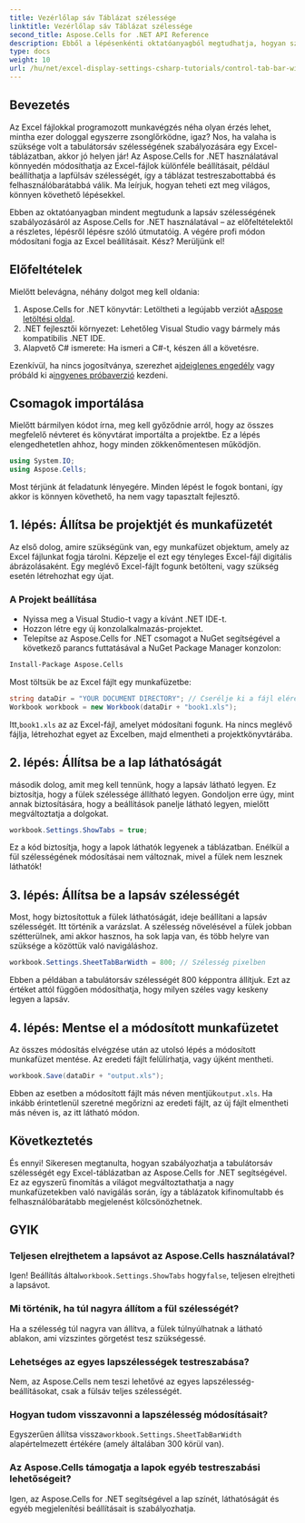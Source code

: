 ```yaml
---
title: Vezérlőlap sáv Táblázat szélessége
linktitle: Vezérlőlap sáv Táblázat szélessége
second_title: Aspose.Cells for .NET API Reference
description: Ebből a lépésenkénti oktatóanyagból megtudhatja, hogyan szabályozhatja a lapfülsáv szélességét az Excelben az Aspose.Cells for .NET használatával. Hatékonyan testreszabhatja Excel fájljait.
type: docs
weight: 10
url: /hu/net/excel-display-settings-csharp-tutorials/control-tab-bar-width-of-spreadsheet/
---
```

## Bevezetés

Az Excel fájlokkal programozott munkavégzés néha olyan érzés lehet, mintha ezer dologgal egyszerre zsonglőrködne, igaz? Nos, ha valaha is szüksége volt a tabulátorsáv szélességének szabályozására egy Excel-táblázatban, akkor jó helyen jár! Az Aspose.Cells for .NET használatával könnyedén módosíthatja az Excel-fájlok különféle beállításait, például beállíthatja a lapfülsáv szélességét, így a táblázat testreszabottabbá és felhasználóbarátabbá válik. Ma leírjuk, hogyan teheti ezt meg világos, könnyen követhető lépésekkel.

Ebben az oktatóanyagban mindent megtudunk a lapsáv szélességének szabályozásáról az Aspose.Cells for .NET használatával – az előfeltételektől a részletes, lépésről lépésre szóló útmutatóig. A végére profi módon módosítani fogja az Excel beállításait. Kész? Merüljünk el!

## Előfeltételek

Mielőtt belevágna, néhány dolgot meg kell oldania:

1.  Aspose.Cells for .NET könyvtár: Letöltheti a legújabb verziót a[Aspose letöltési oldal](https://releases.aspose.com/cells/net/).
2. .NET fejlesztői környezet: Lehetőleg Visual Studio vagy bármely más kompatibilis .NET IDE.
3. Alapvető C# ismerete: Ha ismeri a C#-t, készen áll a követésre.

 Ezenkívül, ha nincs jogosítványa, szerezhet a[ideiglenes engedély](https://purchase.aspose.com/temporary-license/) vagy próbáld ki a[ingyenes próbaverzió](https://releases.aspose.com/) kezdeni.

## Csomagok importálása

Mielőtt bármilyen kódot írna, meg kell győződnie arról, hogy az összes megfelelő névteret és könyvtárat importálta a projektbe. Ez a lépés elengedhetetlen ahhoz, hogy minden zökkenőmentesen működjön.

```csharp
using System.IO;
using Aspose.Cells;
```

Most térjünk át feladatunk lényegére. Minden lépést le fogok bontani, így akkor is könnyen követhető, ha nem vagy tapasztalt fejlesztő.

## 1. lépés: Állítsa be projektjét és munkafüzetét

Az első dolog, amire szükségünk van, egy munkafüzet objektum, amely az Excel fájlunkat fogja tárolni. Képzelje el ezt egy tényleges Excel-fájl digitális ábrázolásaként. Egy meglévő Excel-fájlt fogunk betölteni, vagy szükség esetén létrehozhat egy újat.

### A Projekt beállítása

- Nyissa meg a Visual Studio-t vagy a kívánt .NET IDE-t.
- Hozzon létre egy új konzolalkalmazás-projektet.
- Telepítse az Aspose.Cells for .NET csomagot a NuGet segítségével a következő parancs futtatásával a NuGet Package Manager konzolon:

```bash
Install-Package Aspose.Cells
```

Most töltsük be az Excel fájlt egy munkafüzetbe:

```csharp
string dataDir = "YOUR DOCUMENT DIRECTORY"; // Cserélje ki a fájl elérési útját
Workbook workbook = new Workbook(dataDir + "book1.xls"); 
```

 Itt,`book1.xls` az az Excel-fájl, amelyet módosítani fogunk. Ha nincs meglévő fájlja, létrehozhat egyet az Excelben, majd elmentheti a projektkönyvtárába.

## 2. lépés: Állítsa be a lap láthatóságát

második dolog, amit meg kell tennünk, hogy a lapsáv látható legyen. Ez biztosítja, hogy a fülek szélessége állítható legyen. Gondoljon erre úgy, mint annak biztosítására, hogy a beállítások panelje látható legyen, mielőtt megváltoztatja a dolgokat.

```csharp
workbook.Settings.ShowTabs = true;
```

Ez a kód biztosítja, hogy a lapok láthatók legyenek a táblázatban. Enélkül a fül szélességének módosításai nem változnak, mivel a fülek nem lesznek láthatók!

## 3. lépés: Állítsa be a lapsáv szélességét

Most, hogy biztosítottuk a fülek láthatóságát, ideje beállítani a lapsáv szélességét. Itt történik a varázslat. A szélesség növelésével a fülek jobban szétterülnek, ami akkor hasznos, ha sok lapja van, és több helyre van szüksége a közöttük való navigáláshoz.

```csharp
workbook.Settings.SheetTabBarWidth = 800; // Szélesség pixelben
```

Ebben a példában a tabulátorsáv szélességét 800 képpontra állítjuk. Ezt az értéket attól függően módosíthatja, hogy milyen széles vagy keskeny legyen a lapsáv.

## 4. lépés: Mentse el a módosított munkafüzetet

Az összes módosítás elvégzése után az utolsó lépés a módosított munkafüzet mentése. Az eredeti fájlt felülírhatja, vagy újként mentheti.

```csharp
workbook.Save(dataDir + "output.xls");
```

 Ebben az esetben a módosított fájlt más néven mentjük`output.xls`. Ha inkább érintetlenül szeretné megőrizni az eredeti fájlt, az új fájlt elmentheti más néven is, az itt látható módon.

## Következtetés

És ennyi! Sikeresen megtanulta, hogyan szabályozhatja a tabulátorsáv szélességét egy Excel-táblázatban az Aspose.Cells for .NET segítségével. Ez az egyszerű finomítás a világot megváltoztathatja a nagy munkafüzetekben való navigálás során, így a táblázatok kifinomultabb és felhasználóbarátabb megjelenést kölcsönözhetnek.

## GYIK

### Teljesen elrejthetem a lapsávot az Aspose.Cells használatával?
 Igen! Beállítás által`workbook.Settings.ShowTabs` hogy`false`, teljesen elrejtheti a lapsávot.

### Mi történik, ha túl nagyra állítom a fül szélességét?
Ha a szélesség túl nagyra van állítva, a fülek túlnyúlhatnak a látható ablakon, ami vízszintes görgetést tesz szükségessé.

### Lehetséges az egyes lapszélességek testreszabása?
Nem, az Aspose.Cells nem teszi lehetővé az egyes lapszélesség-beállításokat, csak a fülsáv teljes szélességét.

### Hogyan tudom visszavonni a lapszélesség módosításait?
 Egyszerűen állítsa vissza`workbook.Settings.SheetTabBarWidth` alapértelmezett értékére (amely általában 300 körül van).

### Az Aspose.Cells támogatja a lapok egyéb testreszabási lehetőségeit?
Igen, az Aspose.Cells for .NET segítségével a lap színét, láthatóságát és egyéb megjelenítési beállításait is szabályozhatja.